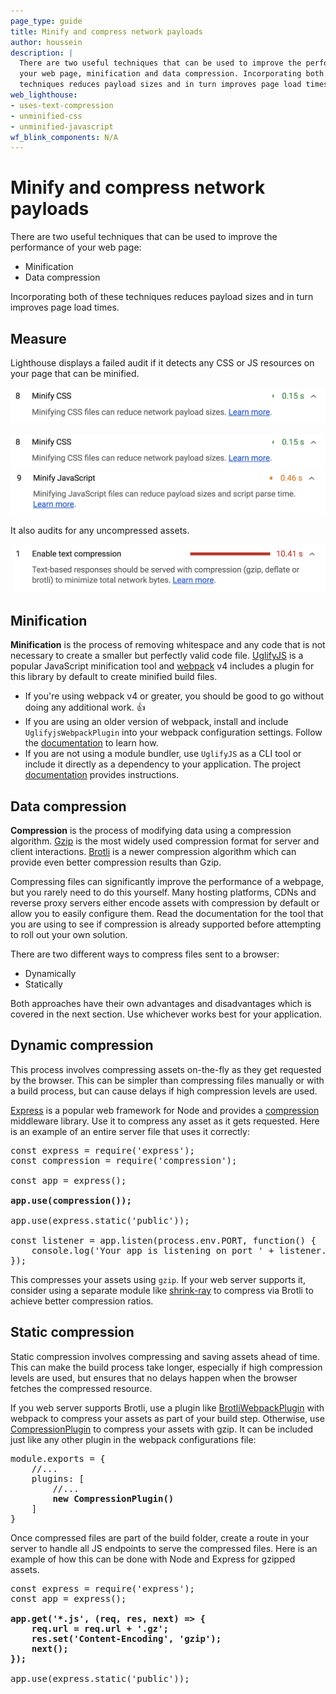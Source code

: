 ```yaml
---
page_type: guide
title: Minify and compress network payloads
author: houssein
description: |
  There are two useful techniques that can be used to improve the performance of
  your web page, minification and data compression. Incorporating both of these
  techniques reduces payload sizes and in turn improves page load times.
web_lighthouse:
- uses-text-compression
- unminified-css
- unminified-javascript
wf_blink_components: N/A
---
```


# Minify and compress network payloads

There are two useful techniques that can be used to improve the performance of
your web page:

* Minification
* Data compression

Incorporating both of these techniques reduces payload sizes and in turn
improves page load times.

## Measure

Lighthouse displays a failed audit if it detects any CSS or JS resources on your
page that can be minified.

![Lighthouse: Minify CSS Audit](./reduce-network-payloads-using-text-compression-1.png)

<img class="screenshot" src="./reduce-network-payloads-using-text-compression-1.png" alt="Lighthouse Minify CSS Audit">

<img class="screenshot" src="./reduce-network-payloads-using-text-compression-2.png" alt="Lighthouse Minify JS Audit">

It also audits for any uncompressed assets.

<img class="screenshot" src="./reduce-network-payloads-using-text-compression-3.png" alt="Lighthouse: Enable text compression">

## Minification

**Minification** is the process of removing whitespace and any code that is not
necessary to create a smaller but perfectly valid code file.
[UglifyJS](https://github.com/mishoo/UglifyJS2) is a popular JavaScript
minification tool and [webpack](https://webpack.js.org/) v4 includes a plugin
for this library by default to create minified build files.

* If you're using webpack v4 or greater, you should be good to go
    without doing any additional work. 👍
* If you are using an older version of webpack, install and include
`UglifyjsWebpackPlugin` into your webpack configuration settings. Follow
the [documentation](https://webpack.js.org/plugins/uglifyjs-webpack-plugin/) to
learn how. 
* If you are not using a module bundler, use `UglifyJS` as a CLI tool or
include it directly as a dependency to your application. The project 
[documentation](https://github.com/mishoo/UglifyJS2) provides instructions.

## Data compression

**Compression** is the process of modifying data using a compression algorithm.
[Gzip](https://www.youtube.com/watch?v=whGwm0Lky2s&feature=youtu.be&t=14m11s) is
the most widely used compression format for server and client interactions.
[Brotli](https://opensource.googleblog.com/2015/09/introducing-brotli-new-compression.html)
is a newer compression algorithm which can provide even better compression
results than Gzip.

<div class="aside note">
Compressing files can significantly improve the performance of a
webpage, but you rarely need to do this yourself. Many hosting
platforms, CDNs and reverse proxy servers either encode assets with compression
by default or allow you to easily configure them. Read the documentation for the
tool that you are using to see if compression is already supported before
attempting to roll out your own solution.
</div>

There are two different ways to compress files sent to a browser:

* Dynamically
* Statically

Both approaches have their own advantages and disadvantages which is covered in
the next section. Use whichever works best for your application.

## Dynamic compression 

This process involves compressing assets on-the-fly as they get requested by the
browser. This can be simpler than compressing files manually or with a build
process, but can cause delays if high compression levels are used.

[Express](https://expressjs.com/) is a popular web framework for Node and
provides a [compression](https://github.com/expressjs/compression) middleware
library. Use it to compress any asset as it gets requested. Here is an example
of an entire server file that uses it correctly:

<pre class="prettyprint">
const express = require('express');
const compression = require('compression');

const app = express();

<strong>app.use(compression());</strong>

app.use(express.static('public'));

const listener = app.listen(process.env.PORT, function() {
	console.log('Your app is listening on port ' + listener.address().port);
});
</pre>

This compresses your assets using `gzip`. If your web server supports it,
consider using a separate module like
[shrink-ray](https://github.com/aickin/shrink-ray#readme) to compress via
Brotli to achieve better compression ratios.

## Static compression

Static compression  involves compressing and saving assets ahead of time. This
can make the build process take longer, especially if high compression levels
are used, but ensures that no delays happen when the browser fetches the
compressed resource.

If you web server supports Brotli, use a plugin like
[BrotliWebpackPlugin](https://github.com/mynameiswhm/brotli-webpack-plugin) with
webpack to compress your assets as part of your build step. Otherwise, use
[CompressionPlugin](https://github.com/webpack-contrib/compression-webpack-plugin)
to compress your assets with gzip. It can be included just like any other plugin
in the webpack configurations file:

<pre class="prettyprint">
module.exports = {
	//...
	plugins: [
		//...
		<strong>new CompressionPlugin()</strong>
	]
}
</pre>

Once compressed files are part of the build folder, create a route in your
server to handle all JS endpoints to serve the compressed files. Here is an
example of how this can be done with Node and Express for gzipped assets.

<pre class="prettyprint">
const express = require('express');
const app = express();

<strong>app.get('*.js', (req, res, next) => {
	req.url = req.url + '.gz';
	res.set('Content-Encoding', 'gzip');
	next();
});</strong>

app.use(express.static('public'));
</pre>
